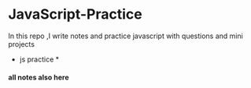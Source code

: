 # JavaScript-Practice
In this repo ,I write notes and practice javascript with questions and mini projects 
* js practice *

#### all notes also here